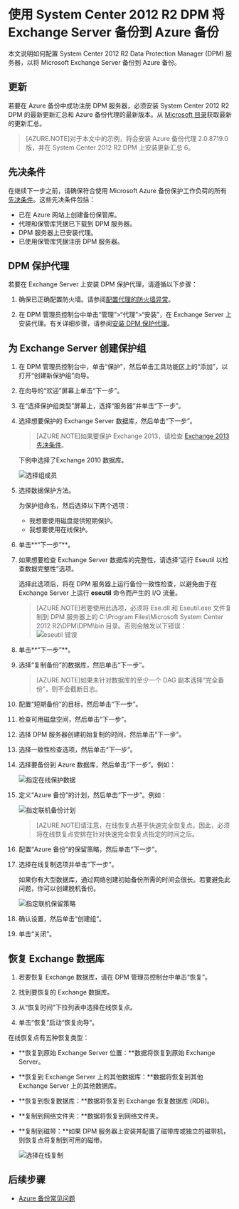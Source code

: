 <properties
	pageTitle="使用 System Center 2012 R2 DPM 将 Exchange Server 备份到 Azure 备份 | Microsoft Azure"
	description="了解如何使用 System Center 2012 R2 DPM 将 Exchange Server 备份到 Azure 备份"
	services="backup"
	documentationCenter=""
	authors="Jim-Parker"
	manager="jwhit"
	editor=""/>

<tags 
	ms.service="backup"
	ms.date="12/08/2015"
	wacn.date="01/12/2016"/>


# 使用 System Center 2012 R2 DPM 将 Exchange Server 备份到 Azure 备份
本文说明如何配置 System Center 2012 R2 Data Protection Manager (DPM) 服务器，以将 Microsoft Exchange Server 备份到 Azure 备份。

## 更新
若要在 Azure 备份中成功注册 DPM 服务器，必须安装 System Center 2012 R2 DPM 的最新更新汇总和 Azure 备份代理的最新版本。从 [Microsoft 目录](http://catalog.update.microsoft.com/v7/site/Search.aspx?q=System%20Center%202012%20R2%20Data%20protection%20manager)获取最新的更新汇总。

>[AZURE.NOTE]对于本文中的示例，将会安装 Azure 备份代理 2.0.8719.0 版，并在 System Center 2012 R2 DPM 上安装更新汇总 6。

## 先决条件
在继续下一步之前，请确保符合使用 Microsoft Azure 备份保护工作负荷的所有[先决条件](/documentation/articles/backup-azure-dpm-introduction#prerequisites)。这些先决条件包括：

- 已在 Azure 网站上创建备份保管库。
- 代理和保管库凭据已下载到 DPM 服务器。
- DPM 服务器上已安装代理。
- 已使用保管库凭据注册 DPM 服务器。

## DPM 保护代理  
若要在 Exchange Server 上安装 DPM 保护代理，请遵循以下步骤：

1. 确保已正确配置防火墙。请参阅[配置代理的防火墙异常](https://technet.microsoft.com/library/Hh758204.aspx)。

2. 在 DPM 管理员控制台中单击“管理”>“代理”>“安装”，在 Exchange Server 上安装代理。有关详细步骤，请参阅[安装 DPM 保护代理](https://technet.microsoft.com/library/hh758186.aspx?f=255&MSPPError=-2147217396)。

## 为 Exchange Server 创建保护组

1. 在 DPM 管理员控制台中，单击“保护”，然后单击工具功能区上的“添加”，以打开“创建新保护组”向导。

2. 在向导的“欢迎”屏幕上单击“下一步”。

3. 在“选择保护组类型”屏幕上，选择“服务器”并单击“下一步”。

4. 选择想要保护的 Exchange Server 数据库，然后单击“下一步”。

    >[AZURE.NOTE]如果要保护 Exchange 2013，请检查 [Exchange 2013 先决条件](https://technet.microsoft.com/library/dn751029.aspx)。

    下例中选择了Exchange 2010 数据库。

    ![选择组成员](./media/backup-azure-backup-exchange-server/select-group-members.png)

5. 选择数据保护方法。

    为保护组命名，然后选择以下两个选项：

    - 我想要使用磁盘提供短期保护。
    - 我想要使用在线保护。

6. 单击**“下一步”**。

7. 如果想要检查 Exchange Server 数据库的完整性，请选择“运行 Eseutil 以检查数据完整性”选项。

    选择此选项后，将在 DPM 服务器上运行备份一致性检查，以避免由于在 Exchange Server 上运行 **eseutil** 命令而产生的 I/O 流量。

    >[AZURE.NOTE]若要使用此选项，必须将 Ese.dll 和 Eseutil.exe 文件复制到 DPM 服务器上的 C:\\Program Files\\Microsoft System Center 2012 R2\\DPM\\DPM\\bin 目录。否则会触发以下错误：  
    ![eseutil 错误](./media/backup-azure-backup-exchange-server/eseutil-error.png)

8. 单击**“下一步”**。

9. 选择“复制备份”的数据库，然后单击“下一步”。

    >[AZURE.NOTE]如果未针对数据库的至少一个 DAG 副本选择“完全备份”，则不会截断日志。

10. 配置“短期备份”的目标，然后单击“下一步”。

11. 检查可用磁盘空间，然后单击“下一步”。

12. 选择 DPM 服务器创建初始复制的时间，然后单击“下一步”。

13. 选择一致性检查选项，然后单击“下一步”。

14. 选择要备份到 Azure 数据库，然后单击“下一步”。例如：

    ![指定在线保护数据](./media/backup-azure-backup-exchange-server/specify-online-protection-data.png)

15. 定义“Azure 备份”的计划，然后单击“下一步”。例如：

    ![指定联机备份计划](./media/backup-azure-backup-exchange-server/specify-online-backup-schedule.png)

    >[AZURE.NOTE]请注意，在线恢复点基于快速完全恢复点。因此，必须将在线恢复点安排在针对快速完全恢复点指定的时间之后。

16. 配置“Azure 备份”的保留策略，然后单击“下一步”。

17. 选择在线复制选项并单击“下一步”。

    如果你有大型数据库，通过网络创建初始备份所需的时间会很长。若要避免此问题，你可以创建脱机备份。

    ![指定联机保留策略](./media/backup-azure-backup-exchange-server/specify-online-retention-policy.png)

18. 确认设置，然后单击“创建组”。

19. 单击“关闭”。

## 恢复 Exchange 数据库

1. 若要恢复 Exchange 数据库，请在 DPM 管理员控制台中单击“恢复”。

2. 找到要恢复的 Exchange 数据库。

3. 从“恢复时间”下拉列表中选择在线恢复点。

4. 单击“恢复”启动“恢复向导”。

在线恢复点有五种恢复类型：

- **恢复到原始 Exchange Server 位置：**数据将恢复到原始 Exchange Server。
- **恢复到 Exchange Server 上的其他数据库：**数据将恢复到其他 Exchange Server 上的其他数据库。
- **恢复到恢复数据库：**数据将恢复到 Exchange 恢复数据库 (RDB)。
- **复制到网络文件夹：**数据将恢复到网络文件夹。
- **复制到磁带：**如果 DPM 服务器上安装并配置了磁带库或独立的磁带机，则恢复点将复制到可用的磁带。

    ![选择在线复制](./media/backup-azure-backup-exchange-server/choose-online-replication.png)

## 后续步骤

- [Azure 备份常见问题](/documentation/articles/backup-azure-backup-faq)

<!---HONumber=Mooncake_0104_2016-->